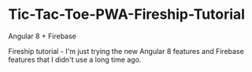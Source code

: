 # Tic-Tac-Toe-PWA-Fireship-Tutorial
Angular 8 + Firebase

Fireship tutorial - I'm just trying the new Angular 8 features and Firebase features that I didn't use a long time ago.
